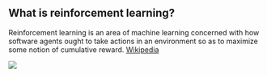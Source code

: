 ## What is reinforcement learning?
Reinforcement learning is an area of machine learning concerned with how software agents ought to take actions in an environment so as to maximize some notion of cumulative reward. [Wikipedia](https://en.wikipedia.org/wiki/Reinforcement_learning)

<img src="https://upload.wikimedia.org/wikipedia/commons/thumb/1/1b/Reinforcement_learning_diagram.svg/250px-Reinforcement_learning_diagram.svg.png">
